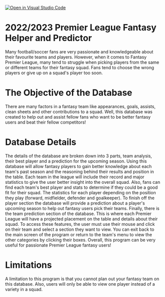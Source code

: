 [![Open in Visual Studio Code](https://classroom.github.com/assets/open-in-vscode-c66648af7eb3fe8bc4f294546bfd86ef473780cde1dea487d3c4ff354943c9ae.svg)](https://classroom.github.com/online_ide?assignment_repo_id=7921104&assignment_repo_type=AssignmentRepo)
# 2022/2023 Premier League Fantasy Helper and Predictor
Many football/soccer fans are very passionate and knowledgeable about their favourite teams and players. However, when it comes to Fantasy Premier League, many tend to struggle when picking players from the same or different teams for their fantasy squad. Fans tend to choose the wrong players or give up on a squad's player too soon.
# The Objective of the Database
There are many factors in a fantasy team like appearances, goals, assists, clean sheets and other contributions to a squad. Well, this database was created to help out and assist fellow fans who want to be better fantasy users and beat their fellow competitors!
# Database Details
The details of the database are broken down into 3 parts, team analysis, their best player and a prediction for the upcoming season. Using this database will allow fantasy players to gain better knowledge about each team's past season and the reasoning behind their results and position in the table. Each team in the league will include their record and major statistics to give the user better insight into the overall squad. Also, fans can find each team's best player and stats to determine if they could be a good fit for their squad. The statistics for each player depending on the position they play (forward, midfielder, defender and goalkeeper). To finish off the player section the database will provide a prediction about a player's upcoming season to help out fantasy users pick their teams. Finally, there is the team prediction section of the database. This is where each Premier League will have a projected placement on the table and details about their squad. To access these features, the user must use their mouse and click on their team and select a section they want to view. You can exit back to the main screen of the program or return to the team's menu to view the other categories by clicking their boxes. Overall, this program can be very useful for passionate Premier League fantasy users!
# Limitations
A limitation to this program is that you cannot plan out your fantasy team on this database. Also, users will only be able to view one player instead of a variety in a squad.